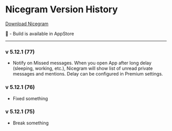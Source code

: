 # Nicegram Version History

[Download Nicegram](/faq/#download)

🍏 - Build is available in AppStore

---

### v 5.12.1 (77)
- Notify on Missed messages. When you open App after long delay (sleeping, working, etc.), Nicegram will show list of unread private messages and mentions. Delay can be configured in Premium settings.

### v 5.12.1 (76)
- Fixed something


### v 5.12.1 (75)
- Break something
